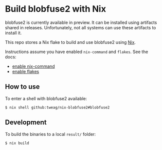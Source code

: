 # Build blobfuse2 with Nix

blobfuse2 is currently available in preview.
It can be installed using artifacts shared in releases.
Unfortunately, not all systems can use these artifacts to install it.

This repo stores a Nix flake to build and use blobfuse2 using [Nix](https://nixos.org/).

Instructions assume you have enabled `nix-command` and `flakes`.
See the docs:
- [enable nix-command](https://nixos.wiki/wiki/Nix_command)
- [enable flakes](https://nixos.wiki/wiki/Flakes)

## How to use

To enter a shell with blobfuse2 available:

```shell
$ nix shell github:tweag/nix-blobfuse2#blobfuse2
```

## Development 

To build the binaries to a local `result/` folder:

```shell
$ nix build 
```
